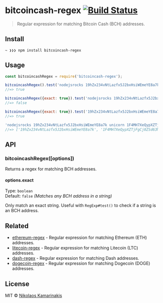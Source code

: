 # bitcoincash-regex [![Build Status](https://travis-ci.org/k4m4/bitcoincash-regex.svg?branch=master)](https://travis-ci.org/k4m4/bitcoincash-regex)

> Regular expression for matching Bitcoin Cash (BCH) addresses.


## Install

```
~ ❯❯❯ npm install bitcoincash-regex
```


## Usage

```js
const bitcoincashRegex = require('bitcoincash-regex');

bitcoincashRegex().test('nodejsrocks 19hZx234vNtLazfx5J2bxHsiWEmeYE8a7k');
//=> true

bitcoincashRegex({exact: true}).test('nodejsrocks 19hZx234vNtLazfx5J2bxHsiWEmeYE8a7k foo');
//=> false

bitcoincashRegex({exact: true}).test('19hZx234vNtLazfx5J2bxHsiWEmeYE8a7k');
//=> true

'nodejsrocks 19hZx234vNtLazfx5J2bxHsiWEmeYE8a7k unicorn 1F4MH7XeQypXZTjFgCj8ZSd63NX8ywTEbG rainbow'.match(bitcoincashRegex());
//=> ['19hZx234vNtLazfx5J2bxHsiWEmeYE8a7k', '1F4MH7XeQypXZTjFgCj8ZSd63NX8ywTEbG']
```


## API

### bitcoincashRegex([options])

Returns a regex for matching BCH addresses.

#### options.exact

Type: `boolean`<br>
Default: `false` *(Matches any BCH address in a string)*

Only match an exact string. Useful with `RegExp#test()` to check if a string is an BCH address.

## Related

- [ethereum-regex](https://github.com/k4m4/ethereum-regex) - Regular expression for matching Ethereum (ETH) addresses.
- [litecoin-regex](https://github.com/k4m4/litecoin-regex) - Regular expression for matching Litecoin (LTC) addresses.
- [dash-regex](https://github.com/k4m4/dash-regex) - Regular expression for matching Dash addresses.
- [dogecoin-regex](https://github.com/k4m4/dogecoin-regex) - Regular expression for matching Dogecoin (DOGE) addresses.

## License

MIT © [Nikolaos Kamarinakis](https://nikolaskama.me)